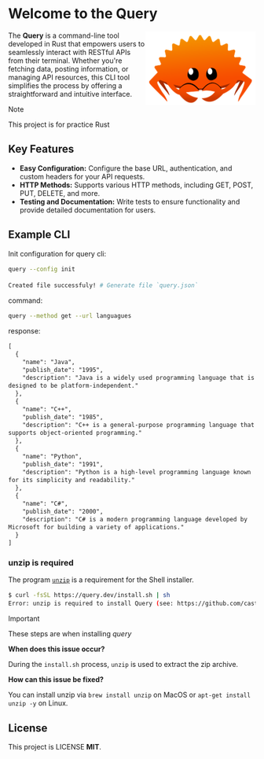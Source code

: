 # Welcome to the Query

<img align="right" src="./ferry.png" height="150px" alt="the rust mascot">

The **Query** is a command-line tool developed in Rust that empowers users to
seamlessly interact with RESTful APIs from their terminal. Whether you're
fetching data, posting information, or managing API resources, this CLI tool
simplifies the process by offering a straightforward and intuitive interface.

> [!NOTE]
> This project is for practice Rust 

## Key Features

- **Easy Configuration:** Configure the base URL, authentication, and custom
  headers for your API requests.
- **HTTP Methods:** Supports various HTTP methods, including GET, POST, PUT,
  DELETE, and more.
- **Testing and Documentation:** Write tests to ensure functionality and provide
  detailed documentation for users.

## Example CLI

Init configuration for query cli:

```sh
query --config init

Created file successfuly! # Generate file `query.json`
```

command:

```sh
query --method get --url languagues
```

response:

```log
[
  {
    "name": "Java",
    "publish_date": "1995",
    "description": "Java is a widely used programming language that is designed to be platform-independent."
  },
  {
    "name": "C++",
    "publish_date": "1985",
    "description": "C++ is a general-purpose programming language that supports object-oriented programming."
  },
  {
    "name": "Python",
    "publish_date": "1991",
    "description": "Python is a high-level programming language known for its simplicity and readability."
  },
  {
    "name": "C#",
    "publish_date": "2000",
    "description": "C# is a modern programming language developed by Microsoft for building a variety of applications."
  }
]
```

### unzip is required

The program [`unzip`](https://linux.die.net/man/1/unzip) is a requirement for
the Shell installer.

```sh
$ curl -fsSL https://query.dev/install.sh | sh
Error: unzip is required to install Query (see: https://github.com/castrogarciajs/query#unzip-is-required).
```

> [!IMPORTANT]
> These steps are when installing _query_

**When does this issue occur?**

During the `install.sh` process, `unzip` is used to extract the zip archive.

**How can this issue be fixed?**

You can install unzip via `brew install unzip` on MacOS or
`apt-get install unzip -y` on Linux.

## License

This project is LICENSE **MIT**.

